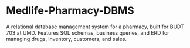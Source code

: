 # Medlife-Pharmacy-DBMS
A relational database management system for a pharmacy, built for BUDT 703 at UMD. Features SQL schemas, business queries, and ERD for managing drugs, inventory, customers, and sales.
